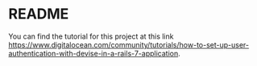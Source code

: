 # README

You can find the tutorial for this project at this link https://www.digitalocean.com/community/tutorials/how-to-set-up-user-authentication-with-devise-in-a-rails-7-application.
